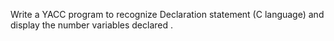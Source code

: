 Write a YACC program to recognize Declaration statement (C language) and display the number variables declared .
